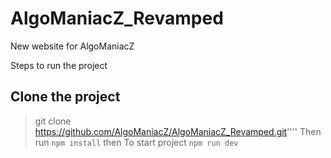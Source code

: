# AlgoManiacZ_Revamped
New website for AlgoManiacZ

Steps to run the project

## Clone the project
> git clone https://github.com/AlgoManiacZ/AlgoManiacZ_Revamped.git''''
Then run `npm install` then
To start project
`npm run dev`



